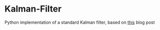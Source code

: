 # Kalman-Filter

Python implementation of a standard Kalman filter, based on [this](https://www.bzarg.com/p/how-a-kalman-filter-works-in-pictures/) blog post
